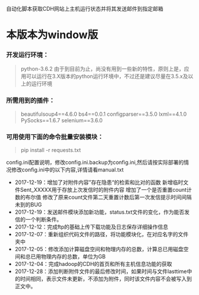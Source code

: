 ﻿自动化脚本获取CDH网站上主机运行状态并将其发送邮件到指定邮箱
# 本版本为window版

### 开发运行环境：
> python-3.6.2
由于到目前为止，尚没有用到一些新的特性，原则上是，应用可以运行在3.X版本的python运行环境中，不过还是建议尽量在3.5.x及以上的运行环境

### 所需用到的插件：
> beautifulsoup4==4.6.0
> bs4==0.0.1
> configparser==3.5.0
> lxml==4.1.0
> PySocks==1.6.7
> selenium==3.6.0

### 可用使用下面的命令批量安装模块：
> pip install -r requests.txt


config.ini配置说明，修改config.ini.backup为config.ini,然后请按实际部署的情况修改config.ini中的以下内容,详情请看manual.txt

* 2017-12-19：增加了对附件内容”存在隐患“的检索和比对的函数
新增临时文件Sent_XXXXX用于存放上次发信时的附件内容
增加了一个是否重置count计数的布尔值
修改了原来count文件第二天重置计数后第一次发信提示时间间隔未到的BUG
* 2017-12-19：发送邮件模块添加新功能，status.txt文件的变化，作为能否发信的一个判断条件。
* 2017-12-12：完成ftp的基础上传下载功能及日志保存详细操作信息
* 2017-12-07：重新组织代码文件的路径，将功能模块化，在对应名字的文件夹中
* 2017-12-05：修改添加计算磁盘空间和物理内存的总数，计算总已用磁盘空间和总已用物理内存的总数，单位为GB
* 2017-12-04：完成hadoop的CDH的首页和所有主机信息功能的获取
* 2017-12-28：添加判断附件文件的最后修改时间，如果时间与文件lasttime中的时间相同，表示文件未更新，不添加为附件，同时该文件内容不会被写入到正文中。
